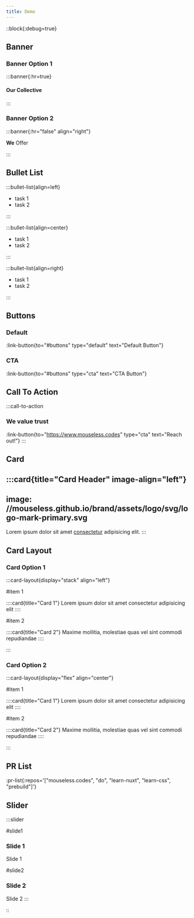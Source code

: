 ```yaml
---
title: Demo
---
```


::block{:debug=true}

## Banner

### Banner Option 1

:::banner{:hr=true}

#### Our Collective

:::

### Banner Option 2

:::banner{:hr="false" align="right"}

**We** Offer

:::

## Bullet List

:::bullet-list{align=left}

- task 1
- task 2

:::

:::bullet-list{align=center}

- task 1
- task 2

:::

:::bullet-list{align=right}

- task 1
- task 2

:::

## Buttons

### Default

:link-button{to="#buttons" type="default" text="Default Button"}

### CTA

:link-button{to="#buttons" type="cta" text="CTA Button"}

## Call To Action

:::call-to-action

### We value trust

:link-button{to="https://www.mouseless.codes" type="cta" text="Reach out!"}
:::

## Card

:::card{title="Card Header" image-align="left"}
---
image: //mouseless.github.io/brand/assets/logo/svg/logo-mark-primary.svg
---

Lorem ipsum dolor sit amet [consectetur](#demo) adipisicing elit.
:::

## Card Layout

### Card Option 1

:::card-layout{display="stack" align="left"}

#item 1

::::card{title="Card 1"}
Lorem ipsum dolor sit amet consectetur adipisicing elit
::::

#item 2

::::card{title="Card 2"}
Maxime mollitia, molestiae quas vel sint commodi repudiandae
::::

:::

### Card Option 2

:::card-layout{display="flex" align="center"}

#item 1

::::card{title="Card 1"}
Lorem ipsum dolor sit amet consectetur adipisicing elit
::::

#item 2

::::card{title="Card 2"}
Maxime mollitia, molestiae quas vel sint commodi repudiandae
::::

:::

## PR List

:pr-list{:repos='["mouseless.codes", "do", "learn-nuxt", "learn-css", "prebuild"]'}

## Slider

:::slider

#slide1

### Slide 1

Slide 1

#slide2

### Slide 2

Slide 2
:::

::
